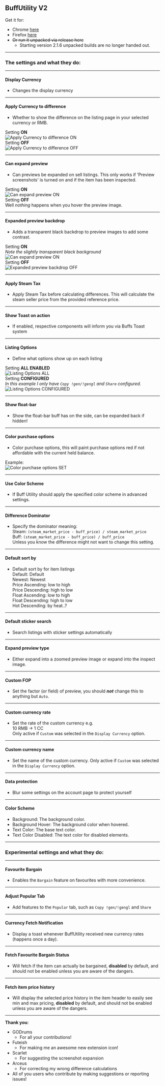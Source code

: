 ## BuffUtility V2

Get it for:
* Chrome [here](https://chrome.google.com/webstore/detail/buff-utility/gfjnmalnjjmjahaddeaamlkeliginpaf)
* Firefox [here](https://addons.mozilla.org/en-US/firefox/addon/buff-utility/)
* ~~Or run it unpacked via release here~~
  * Starting version 2.1.6 unpacked builds are no longer handed out.

---

### The settings and what they do:

---

#### Display Currency
* Changes the display currency

---

#### Apply Currency to difference
* Whether to show the difference on the listing page in your selected currency or RMB.

Setting **ON** <br>
![Apply Currency to difference ON](docs/resources/setting_display/Apply%20Currency%20to%20difference%20ON.jpg) <br>
Setting **OFF** <br>
![Apply Currency to difference OFF](docs/resources/setting_display/Apply%20Currency%20to%20difference%20OFF.jpg)

---

#### Can expand preview
* Can previews be expanded on sell listings. This only works if 'Preview screenshots' is turned on and if the item has been inspected.
  
Setting **ON** <br>
![Can expand preview ON](docs/resources/setting_display/Can%20expand%20preview%20ON.jpg) <br>
Setting **OFF** <br>
Well *nothing* happens when you hover the preview image.

---

#### Expanded preview backdrop
* Adds a transparent black backdrop to preview images to add some contrast.

Setting **ON** <br>
*Note the slightly transparent black background* <br>
![Can expand preview ON](docs/resources/setting_display/Can%20expand%20preview%20ON.jpg) <br>
Setting **OFF** <br>
![Expanded preview backdrop OFF](docs/resources/setting_display/Expanded%20preview%20backdrop%20OFF.jpg)

---

#### Apply Steam Tax
* Apply Steam Tax before calculating differences.
  This will calculate the steam seller price from the provided reference price.

---

#### Show Toast on action
* If enabled, respective components will inform you via Buffs Toast system

---

#### Listing Options
* Define what options show up on each listing

Setting **ALL ENABLED** <br>
![Listing Options ALL](docs/resources/setting_display/Listing%20Options%20ALL.jpg) <br>
Setting **CONFIGURED** <br>
*In this example I only have `Copy !gen/!gengl` and `Share` configured.* <br>
![Listing Options CONFIGURED](docs/resources/setting_display/Listing%20Options%20CONFIGURED.jpg)

---

#### Show float-bar
* Show the float-bar buff has on the side, can be expanded back if hidden!

---

#### Color purchase options
* Color purchase options, this will paint purchase options red if not affordable with the current held balance.

Example: <br>
![Color purchase options SET](docs/resources/setting_display/Color%20purchase%20options%20SET.jpg) <br>

---

#### Use Color Scheme
* If Buff Utility should apply the specified color scheme in advanced settings.

---

#### Difference Dominator
* Specify the dominator meaning: <br>
  Steam: `(steam_market_price - buff_price) / steam_market_price` <br>
  Buff: `(steam_market_price - buff_price) / buff_price` <br>
  Unless you know the difference might not want to change this setting.

---

#### Default sort by
* Default sort by for item listings <br>
  Default: Default <br>
  Newest: Newest <br>
  Price Ascending: low to high <br>
  Price Descending: high to low <br>
  Float Ascending: low to high <br>
  Float Descending: high to low <br>
  Hot Descending: by heat..?

---

#### Default sticker search
* Search listings with sticker settings automatically

---

#### Expand preview type
* Either expand into a zoomed preview image or expand into the inspect image.

---

#### Custom FOP
* Set the factor (or field) of preview, you should ***not*** change this to anything but `Auto`.

---

#### Custom currency rate
* Set the rate of the custom currency e.g. <br>
  10 RMB -> 1 CC <br>
  Only active if `Custom` was selected in the `Display Currency` option.

---

#### Custom currency name
* Set the name of the custom currency. Only active if `Custom` was selected in the `Display Currency` option.

---

#### Data protection
* Blur some settings on the account page to protect yourself

---

#### Color Scheme
* Background: The background color.
* Background Hover: The background color when hovered.
* Text Color: The base text color.
* Text Color Disabled: The text color for disabled elements.

---

### Experimental settings and what they do:

---

#### Favourite Bargain
* Enables the `Bargain` feature on favourites with more convenience.

---

#### Adjust Popular Tab
* Add features to the `Popular` tab, such as `Copy !gen/!gengl` and `Share`

---

#### Currency Fetch Notification
* Display a toast whenever BuffUtility received new currency rates (happens once a day).

---

#### Fetch Favourite Bargain Status
* Will fetch if the item can actually be bargained, **disabled** by default, and should not be enabled unless you are aware of the dangers.

---

#### Fetch item price history
* Will display the selected price history in the item header to easily see min and max pricing, **disabled** by default, and should not be enabled unless you are aware of the dangers.

---

**Thank you:**
* GODrums
  * For all your contributions!
* Futeish
    * For making me an awesome new extension icon!
* Scarlet
    * For suggesting the screenshot expansion
* Arceus
    * For correcting my wrong difference calculations
* All of you users who contribute by making suggestions or reporting issues!
